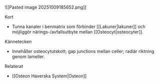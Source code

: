 ![[Pasted image 20251009185652.png]]

Kort
- Tunna kanaler i benmatrix som förbinder [[Lakuner|lakuner]] och möjliggör närings-/avfallsutbyte mellan [[Osteocyt|osteocyter]].

Kännetecken
- Innehåller osteocytutskott; gap junctions mellan celler; radiär riktning genom lameller.

Relaterat
- [[Osteon Haverska System|Osteon]]

